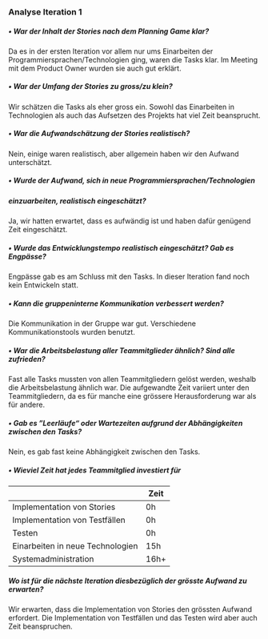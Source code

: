 ### Analyse Iteration 1

##### • War der Inhalt der Stories nach dem Planning Game klar?

Da es in der ersten Iteration vor allem nur ums Einarbeiten der Programmiersprachen/Technologien ging, waren die Tasks klar. Im Meeting mit dem Product Owner wurden sie auch gut erklärt.

##### • War der Umfang der Stories zu gross/zu klein?

Wir schätzen die Tasks als eher gross ein. Sowohl das Einarbeiten in Technologien als auch das Aufsetzen des Projekts hat viel Zeit beansprucht. 

##### • War die Aufwandschätzung der Stories realistisch?

Nein, einige waren realistisch, aber allgemein haben wir den Aufwand unterschätzt.

##### • Wurde der Aufwand, sich in neue Programmiersprachen/Technologien

##### einzuarbeiten, realistisch eingeschätzt?

Ja, wir hatten erwartet, dass es aufwändig ist und haben dafür genügend Zeit eingeschätzt.

##### • Wurde das Entwicklungstempo realistisch eingeschätzt? Gab es Engpässe?

Engpässe gab es am Schluss mit den Tasks. In dieser Iteration fand noch kein Entwickeln statt.

##### • Kann die gruppeninterne Kommunikation verbessert werden?

Die Kommunikation in der Gruppe war gut. Verschiedene Kommunikationstools wurden benutzt. 

##### • War die Arbeitsbelastung aller Teammitglieder ähnlich? Sind alle zufrieden?

Fast alle Tasks mussten von allen Teammitgliedern gelöst werden, weshalb die Arbeitsbelastung ähnlich war.
Die aufgewandte Zeit variiert unter den Teammitgliedern, da es für manche eine grössere Herausforderung war als für andere.

##### • Gab es ”Leerläufe“ oder Wartezeiten aufgrund der Abhängigkeiten zwischen den Tasks?

Nein, es gab fast keine Abhängigkeit zwischen den Tasks.

##### • Wieviel Zeit hat jedes Teammitglied investiert für

|   | Zeit  |  
|---|---|
|  Implementation von Stories       |  0h |   
|  Implementation von Testfällen    |  0h |   
|  Testen                           |  0h |   
|  Einarbeiten in neue Technologien |  15h |   
|  Systemadministration             |  16h+ |   


##### Wo ist für die nächste Iteration diesbezüglich der grösste Aufwand zu erwarten?

Wir erwarten, dass die Implementation von Stories den grössten Aufwand erfordert. Die Implementation von Testfällen und das Testen wird aber auch Zeit beanspruchen.
